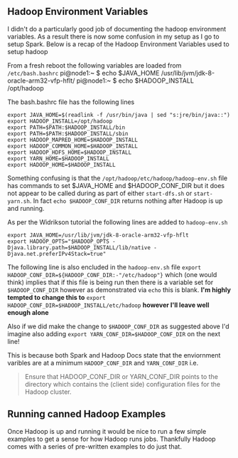 ## Hadoop Environment Variables
I didn't do a particularly good job of documenting the hadoop environment variables. As a result there is now some confusion in my setup as I go to setup Spark. Below is a recap of the Hadoop Environment Variables used to setup hadoop

From a fresh reboot the following variables are loaded from `/etc/bash.bashrc`
    pi@node1:~ $ echo $JAVA_HOME
    /usr/lib/jvm/jdk-8-oracle-arm32-vfp-hflt/
    pi@node1:~ $ echo $HADOOP_INSTALL
    /opt/hadoop

The bash.bashrc file has the following lines

    export JAVA_HOME=$(readlink -f /usr/bin/java | sed "s:jre/bin/java::")
    export HADOOP_INSTALL=/opt/hadoop
    export PATH=$PATH:$HADOOP_INSTALL/bin
    export PATH=$PATH:$HADOOP_INSTALL/sbin
    export HADOOP_MAPRED_HOME=$HADOOP_INSTALL
    export HADOOP_COMMON_HOME=$HADOOP_INSTALL
    export HADOOP_HDFS_HOME=$HADOOP_INSTALL
    export YARN_HOME=$HADOOP_INSTALL
    export HADOOP_HOME=$HADOOP_INSTALL

Something confusing is that the `/opt/hadoop/etc/hadoop/hadoop-env.sh` file has commands to set $JAVA_HOME and $HADOOP_CONF_DIR but it does not appear to be called during as part of either `start-dfs.sh` or `start-yarn.sh`. In fact `echo $HADOOP_CONF_DIR` returns nothing after Hadoop is up and running.

As per the Widrikson tutorial the following lines are added to `hadoop-env.sh`

    export JAVA_HOME=/usr/lib/jvm/jdk-8-oracle-arm32-vfp-hflt
    export HADOOP_OPTS="$HADOOP_OPTS -Djava.library.path=$HADOOP_INSTALL/lib/native -Djava.net.preferIPv4Stack=true"

The following line is also encluded in the `hadoop-env.sh` file `export HADOOP_CONF_DIR=${HADOOP_CONF_DIR:-"/etc/hadoop"}` which (one would think) implies that if this file is being run then there is a variable set for `$HADOOP_CONF_DIR` however as demonstrated via `echo` this is blank. **I'm highly tempted to change this to** `export HADOOP_CONF_DIR=$HADOOP_INSTALL/etc/hadoop` **however I'll leave well enough alone**

Also if we did make the change to `$HADOOP_CONF_DIR` as suggested above I'd imagine also adding `export YARN_CONF_DIR=$HADOOP_CONF_DIR` on the next line!

This is because both Spark and Hadoop Docs state that the enviornment varibles are at a minimum `HADOOP_CONF_DIR` and `YARN_CONF_DIR` i.e.

> Ensure that HADOOP_CONF_DIR or YARN_CONF_DIR points to the directory which contains the (client side) configuration files for the Hadoop cluster.

## Running canned Hadoop Examples
Once Hadoop is up and running it would be nice to run a few simple examples to get a sense for how Hadoop runs jobs. Thankfully Hadoop comes with a series of pre-written examples to do just that.
